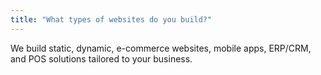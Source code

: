 ```yaml
---
title: "What types of websites do you build?"
---
```


We build static, dynamic, e-commerce websites, mobile apps, ERP/CRM, and POS solutions tailored to your business.
